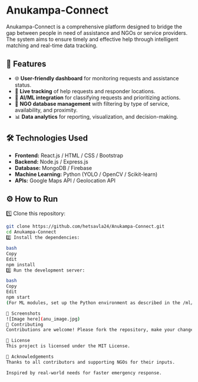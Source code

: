 # Anukampa-Connect

Anukampa-Connect is a comprehensive platform designed to bridge the gap between people in need of assistance and NGOs or service providers. The system aims to ensure timely and effective help through intelligent matching and real-time data tracking.

## 🚀 Features

- 🌐 **User-friendly dashboard** for monitoring requests and assistance status.
- 📍 **Live tracking** of help requests and responder locations.
- 🤖 **AI/ML integration** for classifying requests and prioritizing actions.
- 🏥 **NGO database management** with filtering by type of service, availability, and proximity.
- 📊 **Data analytics** for reporting, visualization, and decision-making.

## 🛠️ Technologies Used

- **Frontend:** React.js / HTML / CSS / Bootstrap
- **Backend:** Node.js / Express.js
- **Database:** MongoDB / Firebase
- **Machine Learning:** Python (YOLO / OpenCV / Scikit-learn)
- **APIs:** Google Maps API / Geolocation API

## ⚙️ How to Run

1️⃣ Clone this repository:
```bash
git clone https://github.com/hetsavla24/Anukampa-Connect.git
cd Anukampa-Connect
2️⃣ Install the dependencies:

bash
Copy
Edit
npm install
3️⃣ Run the development server:

bash
Copy
Edit
npm start
(For ML modules, set up the Python environment as described in the /ml/README.md or relevant folder instructions.)

📌 Screenshots
![Image here](anu_image.jpg)
🤝 Contributing
Contributions are welcome! Please fork the repository, make your changes, and submit a pull request.

📄 License
This project is licensed under the MIT License.

🙌 Acknowledgements
Thanks to all contributors and supporting NGOs for their inputs.

Inspired by real-world needs for faster emergency response.

